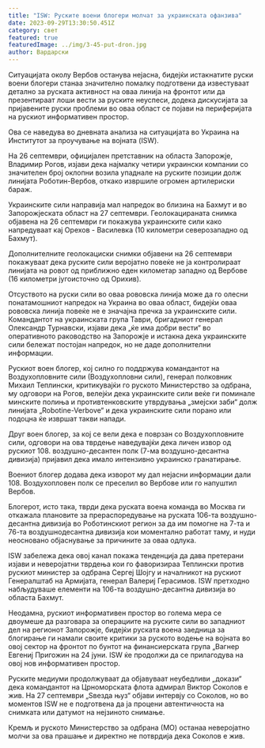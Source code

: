 ```yaml
---
title: "ISW: Руските воени блогери молчат за украинската офанзива"
date: 2023-09-29T13:30:50.451Z
category: свет
featured: true
featuredImage: ../img/3-45-put-dron.jpg
author: Вардарски
---
```

Ситуацијата околу Вербов останува нејасна, бидејќи истакнатите руски воени блогери станаа значително помалку подготвени да известуваат детално за руската активност на оваа линија на фронтот или да презентираат лоши вести за руските неуспеси, додека дискусијата за пријавените руски проблеми во оваа област се појави на периферијата на рускиот информативен простор.

Ова се наведува во дневната анализа на ситуацијата во Украина на Институтот за проучување на војната (ISW).

На 26 септември, официјален претставник на областа Запорожје, Владимир Рогов, изјави дека најмалку четири украински компании со значителен број оклопни возила упаднале на руските позиции долж линијата Роботин-Вербов, откако извршиле огромен артилериски бараж.

Украинските сили направија мал напредок во близина на Бахмут и во Запорожјеската област на 27 септември. Геолокацираната снимка објавена на 26 септември ги покажува украинските сили како напредуваат кај Орехов - Василевка (10 километри северозападно од Бахмут).

Дополнителните геолокациски снимки објавени на 26 септември покажуваат дека руските сили веројатно повеќе не ја контролираат линијата на ровот од приближно еден километар западно од Вербове (16 километри југоисточно од Орихив).

Отсуството на руски сили во оваа рововска линија може да го олесни понатамошниот напредок на Украина во оваа област, бидејќи оваа рововска линија повеќе не е значајна пречка за украинските сили. Командантот на украинската група Таври, бригадниот генерал Олександр Турнавски, изјави дека „ќе има добри вести“ во оперативното раководство на Запорожје и истакна дека украинските сили бележат постојан напредок, но не даде дополнителни информации.

Рускиот воен блогер, кој силно го поддржува командантот на Воздухопловните сили (Воздухопловни сили), генерал полковник Михаил Теплински, критикувајќи го руското Министерство за одбрана, му одговори на Рогов, велејќи дека украинските сили веќе ги поминале минските полиња и противтенковските утврдувања „змејски заби“ долж линијата „Robotine-Verbove“ и дека украинските сили порано или подоцна ќе извршат такви напади.

Друг воен блогер, за кој се вели дека е поврзан со Воздухопловните сили, одговори на ова тврдење наведувајќи дека личен извор од рускиот 108. воздушно-десантен полк (7-ма воздушно-десантна дивизија) пријавил дека имало интензивно украинско гранатирање.

Воениот блогер додава дека изворот му дал нејасни информации дали 108. Воздухопловен полк се преселил во Вербове или го напуштил Вербов.

Блогерот, исто така, тврди дека руската воена команда во Москва ги откажала плановите за прераспоредување на руската 106-та воздушно-десантна дивизија во Роботинскиот регион за да им помогне на 7-та и 76-та воздушнодесантна дивизија кои моментално работат таму, и нуди неосновано објаснување за причините за оваа одлука.

ISW забележа дека овој канал покажа тенденција да дава претерани изјави и неверојатни тврдења кои го фаворизираа Теплински против рускиот министер за одбрана Сергеј Шојгу и началникот на рускиот Генералштаб на Армијата, генерал Валериј Герасимов. ISW претходно набљудуваше елементи на 106-та воздушно-десантна дивизија во областа Бахмут.

Неодамна, рускиот информативен простор во голема мера се двоумеше да разговара за операциите на руските сили во западниот дел на регионот Запорожје, бидејќи руската воена заедница за блогирање ги намали своите критики за руското водење на војната во овој сектор на фронтот по бунтот на финансиерската група „Вагнер Евгениј Пригожин на 24 јуни. ISW ќе продолжи да се прилагодува на овој нов информативен простор.

Руските медиуми продолжуваат да објавуваат неубедливи „докази“ дека командантот на Црноморската флота адмирал Виктор Соколов е жив. На 27 септември „Ѕвезда њуз“ објави интервју со Соколов, но во моментов ISW не е подготвена да ја процени автентичноста на снимката или датумот на нејзиното снимање.

Кремљ и руското Министерство за одбрана (МО) останаа неверојатно молчи за ова прашање и директно не потврдија дека Соколов е жив.